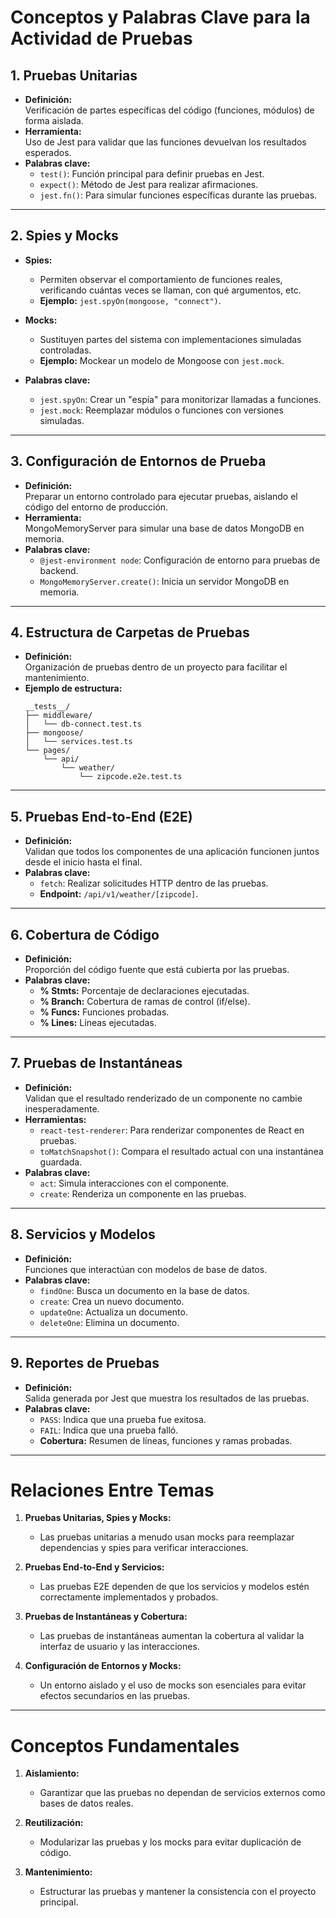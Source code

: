 # Conceptos y Palabras Clave para la Actividad de Pruebas

## **1. Pruebas Unitarias**
- **Definición:**  
    Verificación de partes específicas del código (funciones, módulos) de forma aislada.
- **Herramienta:**  
    Uso de Jest para validar que las funciones devuelvan los resultados esperados.
- **Palabras clave:**  
    - `test()`: Función principal para definir pruebas en Jest.
    - `expect()`: Método de Jest para realizar afirmaciones.
    - `jest.fn()`: Para simular funciones específicas durante las pruebas.

---

## **2. Spies y Mocks**
- **Spies:**  
    - Permiten observar el comportamiento de funciones reales, verificando cuántas veces se llaman, con qué argumentos, etc.
    - **Ejemplo:** `jest.spyOn(mongoose, "connect")`.
- **Mocks:**  
    - Sustituyen partes del sistema con implementaciones simuladas controladas.
    - **Ejemplo:** Mockear un modelo de Mongoose con `jest.mock`.

- **Palabras clave:**  
    - `jest.spyOn`: Crear un "espía" para monitorizar llamadas a funciones.
    - `jest.mock`: Reemplazar módulos o funciones con versiones simuladas.

---

## **3. Configuración de Entornos de Prueba**
- **Definición:**  
    Preparar un entorno controlado para ejecutar pruebas, aislando el código del entorno de producción.
- **Herramienta:**  
    MongoMemoryServer para simular una base de datos MongoDB en memoria.
- **Palabras clave:**  
    - `@jest-environment node`: Configuración de entorno para pruebas de backend.
    - `MongoMemoryServer.create()`: Inicia un servidor MongoDB en memoria.

---

## **4. Estructura de Carpetas de Pruebas**
- **Definición:**  
    Organización de pruebas dentro de un proyecto para facilitar el mantenimiento.
- **Ejemplo de estructura:**
    ```plaintext
    __tests__/
    ├── middleware/
    │   └── db-connect.test.ts
    ├── mongoose/
    │   └── services.test.ts
    └── pages/
        └── api/
            └── weather/
                └── zipcode.e2e.test.ts
    ```

---

## **5. Pruebas End-to-End (E2E)**
- **Definición:**  
    Validan que todos los componentes de una aplicación funcionen juntos desde el inicio hasta el final.
- **Palabras clave:**  
    - `fetch`: Realizar solicitudes HTTP dentro de las pruebas.
    - **Endpoint:** `/api/v1/weather/[zipcode]`.

---

## **6. Cobertura de Código**
- **Definición:**  
    Proporción del código fuente que está cubierta por las pruebas.
- **Palabras clave:**  
    - **% Stmts:** Porcentaje de declaraciones ejecutadas.
    - **% Branch:** Cobertura de ramas de control (if/else).
    - **% Funcs:** Funciones probadas.
    - **% Lines:** Líneas ejecutadas.

---

## **7. Pruebas de Instantáneas**
- **Definición:**  
    Validan que el resultado renderizado de un componente no cambie inesperadamente.
- **Herramientas:**  
    - `react-test-renderer`: Para renderizar componentes de React en pruebas.
    - `toMatchSnapshot()`: Compara el resultado actual con una instantánea guardada.
- **Palabras clave:**  
    - `act`: Simula interacciones con el componente.
    - `create`: Renderiza un componente en las pruebas.

---

## **8. Servicios y Modelos**
- **Definición:**  
    Funciones que interactúan con modelos de base de datos.
- **Palabras clave:**  
    - `findOne`: Busca un documento en la base de datos.
    - `create`: Crea un nuevo documento.
    - `updateOne`: Actualiza un documento.
    - `deleteOne`: Elimina un documento.

---

## **9. Reportes de Pruebas**
- **Definición:**  
    Salida generada por Jest que muestra los resultados de las pruebas.
- **Palabras clave:**  
    - `PASS`: Indica que una prueba fue exitosa.
    - `FAIL`: Indica que una prueba falló.
    - **Cobertura:** Resumen de líneas, funciones y ramas probadas.

---

# **Relaciones Entre Temas**
1. **Pruebas Unitarias, Spies y Mocks:**  
    - Las pruebas unitarias a menudo usan mocks para reemplazar dependencias y spies para verificar interacciones.

2. **Pruebas End-to-End y Servicios:**  
    - Las pruebas E2E dependen de que los servicios y modelos estén correctamente implementados y probados.

3. **Pruebas de Instantáneas y Cobertura:**  
    - Las pruebas de instantáneas aumentan la cobertura al validar la interfaz de usuario y las interacciones.

4. **Configuración de Entornos y Mocks:**  
    - Un entorno aislado y el uso de mocks son esenciales para evitar efectos secundarios en las pruebas.

---

# **Conceptos Fundamentales**
1. **Aislamiento:**  
    - Garantizar que las pruebas no dependan de servicios externos como bases de datos reales.

2. **Reutilización:**  
    - Modularizar las pruebas y los mocks para evitar duplicación de código.

3. **Mantenimiento:**  
    - Estructurar las pruebas y mantener la consistencia con el proyecto principal.
